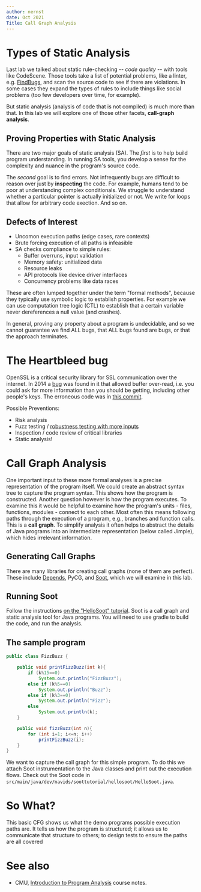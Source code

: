 ```yaml
---
author: nernst
date: Oct 2021
Title: Call Graph Analysis
---
```


# Types of Static Analysis

Last lab we talked about static rule-checking -- *code quality* -- with tools like CodeScene. Those tools take a list of potential problems, like a linter, e.g. [FindBugs](http://findbugs.sourceforge.net/), and scan the source code to see if there are violations. In some cases they expand the types of rules to include things like social problems (too few developers over time, for example). 

But static analysis (analysis of code that is not compiled) is much more than that. In this lab we will explore one of those other facets, **call-graph analysis**. 

## Proving Properties with Static Analysis 

There are two major goals of static analysis (SA). The *first* is to help build program understanding. In running SA tools, you develop a sense for the complexity and nuance in the program's source code. 

The *second* goal is to find errors. Not infrequently bugs are difficult to reason over just by **inspecting** the code. For example, humans tend to be poor at understanding complex conditionals. We struggle to understand whether a particular pointer is actually initialized or not. We write for loops that allow for arbitrary code exection. And so on.

## Defects of Interest

-  Uncomon execution paths (edge cases, rare contexts)
- Brute forcing execution of all paths is infeasible
- SA checks compliance to simple rules:
  - Buffer overruns, input validation
  - Memory safety: unitialized data
  - Resource leaks
  - API protocols like device driver interfaces
  - Concurrency problems like data races

These are often lumped together under the term "formal methods", because they typically use symbolic logic to establish properties. For example we can use computation tree logic (CTL) to establish that a certain variable never dereferences a null value (and crashes).

In general, proving any property about a program is undecidable, and so we cannot guarantee we find ALL bugs, that ALL bugs found are bugs, or that the approach terminates.

# The Heartbleed bug

OpenSSL is a critical security library for SSL communication over the internet. In 2014 a [bug](https://cve.mitre.org/cgi-bin/cvename.cgi?name=CVE-2014-0160) was found in it that allowed buffer over-read, i.e. you could ask for more information than you should be getting, including other people's keys. The erroneous code was in [this commit](https://github.com/openssl/openssl/commit/96db9023b881d7cd9f379b0c154650d6c108e9a3).

Possible Preventions:

- Risk analysis
- Fuzz testing / [robustness testing with more inputs](https://web.archive.org/web/20170202064748/https://www.dwheeler.com/essays/heartbleed.html)
- Inspection / code review of critical libraries
- Static analysis! 

# Call Graph Analysis

One important input to these more formal analyses is a precise representation of the program itself. We could create an abstract syntax tree to capture the program syntax. This shows how the program is constructed. Another question however is how the program executes. To examine this it would be helpful to examine how the program's units - files, functions, modules - connect to each other. Most often this means following paths through the execution of a program, e.g., branches and function calls. This is a **call graph**. To simplify analysis it often helps to abstract the details of Java programs into an intermediate representation (below called Jimple), which hides irrelevant information. 

## Generating Call Graphs

There are many libraries for creating call graphs (none of them are perfect). These include [Depends](https://github.com/multilang-depends/depends), PyCG, and [Soot](https://github.com/noidsirius/SootTutorial/tree/master/docs/1), which we will examine in this lab.

## Running Soot

Follow the instructions [on the "HelloSoot" tutorial](https://github.com/noidsirius/SootTutorial/tree/master/docs/1). Soot is a call graph and static analysis tool for Java programs. You will need to use gradle to build the code, and run the analysis. 

## The sample program

```java
public class FizzBuzz {

    public void printFizzBuzz(int k){
        if (k%15==0)
            System.out.println("FizzBuzz");
        else if (k%5==0)
            System.out.println("Buzz");
        else if (k%3==0)
            System.out.println("Fizz");
        else
            System.out.println(k);
    }

    public void fizzBuzz(int n){
        for (int i=1; i<=n; i++)
            printFizzBuzz(i);
    }
}
```

We want to capture the call graph for this simple program. To do this we attach Soot instrumentation to the Java classes and print out the execution flows. Check out the Soot code in `src/main/java/dev/navids/soottutorial/hellosoot/HelloSoot.java`.

# So What?

This basic CFG shows us what the demo programs possible execution paths are. It tells us how the program is structured; it allows us to communicate that structure to others; to design tests to ensure the paths are all covered

# See also

* CMU, [Introduction to Program Analysis](https://cmu-program-analysis.github.io) course notes.
